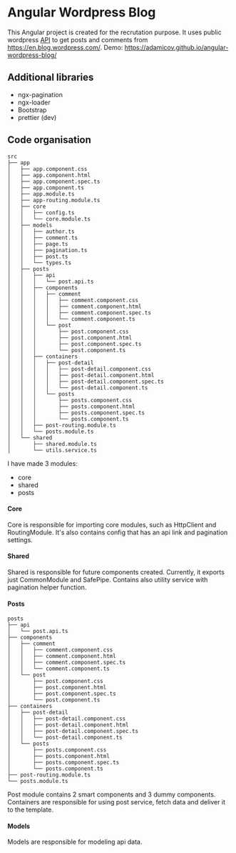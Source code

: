 # Angular Wordpress Blog

This Angular project is created for the recrutation purpose. It uses public wordpress [API](https://developer.wordpress.com/docs/api/) to get
posts and comments from https://en.blog.wordpress.com/.
Demo: https://adamicov.github.io/angular-wordpress-blog/

## Additional libraries

- ngx-pagination
- ngx-loader
- Bootstrap
- prettier (dev)

## Code organisation

```
src
├── app
│   ├── app.component.css
│   ├── app.component.html
│   ├── app.component.spec.ts
│   ├── app.component.ts
│   ├── app.module.ts
│   ├── app-routing.module.ts
│   ├── core
│   │   ├── config.ts
│   │   └── core.module.ts
│   ├── models
│   │   ├── author.ts
│   │   ├── comment.ts
│   │   ├── page.ts
│   │   ├── pagination.ts
│   │   ├── post.ts
│   │   └── types.ts
│   ├── posts
│   │   ├── api
│   │   │   └── post.api.ts
│   │   ├── components
│   │   │   ├── comment
│   │   │   │   ├── comment.component.css
│   │   │   │   ├── comment.component.html
│   │   │   │   ├── comment.component.spec.ts
│   │   │   │   └── comment.component.ts
│   │   │   └── post
│   │   │       ├── post.component.css
│   │   │       ├── post.component.html
│   │   │       ├── post.component.spec.ts
│   │   │       └── post.component.ts
│   │   ├── containers
│   │   │   ├── post-detail
│   │   │   │   ├── post-detail.component.css
│   │   │   │   ├── post-detail.component.html
│   │   │   │   ├── post-detail.component.spec.ts
│   │   │   │   └── post-detail.component.ts
│   │   │   └── posts
│   │   │       ├── posts.component.css
│   │   │       ├── posts.component.html
│   │   │       ├── posts.component.spec.ts
│   │   │       └── posts.component.ts
│   │   ├── post-routing.module.ts
│   │   └── posts.module.ts
│   └── shared
│       ├── shared.module.ts
│       └── utils.service.ts

```

I have made 3 modules:

- core
- shared
- posts

#### Core

Core is responsible for importing core modules, such as HttpClient and RoutingModule. It's also contains config
that has an api link and pagination settings.

#### Shared

Shared is responsible for future components created. Currently, it exports just CommonModule and SafePipe. Contains also utility service with pagination helper function.

#### Posts

```
posts
├── api
│   └── post.api.ts
├── components
│   ├── comment
│   │   ├── comment.component.css
│   │   ├── comment.component.html
│   │   ├── comment.component.spec.ts
│   │   └── comment.component.ts
│   └── post
│       ├── post.component.css
│       ├── post.component.html
│       ├── post.component.spec.ts
│       └── post.component.ts
├── containers
│   ├── post-detail
│   │   ├── post-detail.component.css
│   │   ├── post-detail.component.html
│   │   ├── post-detail.component.spec.ts
│   │   └── post-detail.component.ts
│   └── posts
│       ├── posts.component.css
│       ├── posts.component.html
│       ├── posts.component.spec.ts
│       └── posts.component.ts
├── post-routing.module.ts
└── posts.module.ts

```

Post module contains 2 smart components and 3 dummy components. Containers are responsible for using post service, fetch data and
deliver it to the template.

#### Models

Models are responsible for modeling api data.
